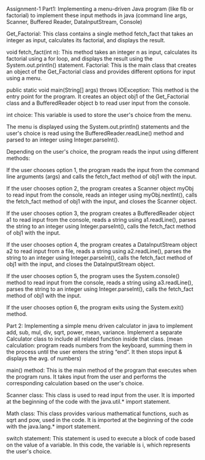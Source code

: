 Assignment-1
Part1: Implementing a menu-driven Java program (like fib or factorial)
to implement these input methods in java (command line args, Scanner, Buffered Reader,
DataInputStream, Console)

Get_Factorial: This class contains a single method fetch_fact that takes an integer as input, calculates its factorial, and displays the result.

void fetch_fact(int n): This method takes an integer n as input, calculates its factorial using a for loop, and displays the result using the System.out.println() statement.
Factorial: This is the main class that creates an object of the Get_Factorial class and provides different options for input using a menu.

public static void main(String[] args) throws IOException: This method is the entry point for the program. It creates an object obj1 of the Get_Factorial class and a BufferedReader object b to read user input from the console.

int choice: This variable is used to store the user's choice from the menu.

The menu is displayed using the System.out.println() statements and the user's choice is read using the BufferedReader.readLine() method and parsed to an integer using Integer.parseInt().

Depending on the user's choice, the program reads the input using different methods:

If the user chooses option 1, the program reads the input from the command line arguments (args) and calls the fetch_fact method of obj1 with the input.

If the user chooses option 2, the program creates a Scanner object myObj to read input from the console, reads an integer using myObj.nextInt(), calls the fetch_fact method of obj1 with the input, and closes the Scanner object.

If the user chooses option 3, the program creates a BufferedReader object a1 to read input from the console, reads a string using a1.readLine(), parses the string to an integer using Integer.parseInt(), calls the fetch_fact method of obj1 with the input.

If the user chooses option 4, the program creates a DataInputStream object a2 to read input from a file, reads a string using a2.readLine(), parses the string to an integer using Integer.parseInt(), calls the fetch_fact method of obj1 with the input, and closes the DataInputStream object.

If the user chooses option 5, the program uses the System.console() method to read input from the console, reads a string using a3.readLine(), parses the string to an integer using Integer.parseInt(), calls the fetch_fact method of obj1 with the input.

If the user chooses option 6, the program exits using the System.exit() method.

Part 2: Implementing a simple menu driven calculator in java to implement add, sub, mul, div, sqrt,
power, mean, variance. Implement a separate Calculator class to include all related function inside
that class. (mean calculation: program reads numbers from the keyboard, summing them in the
process until the user enters the string “end”. It then stops input & displays the avg. of numbers)

main() method: This is the main method of the program that executes when the program runs. It takes input from the user and performs the corresponding calculation based on the user's choice.

Scanner class: This class is used to read input from the user. It is imported at the beginning of the code with the java.util.* import statement.

Math class: This class provides various mathematical functions, such as sqrt and pow, used in the code. It is imported at the beginning of the code with the java.lang.* import statement.

switch statement: This statement is used to execute a block of code based on the value of a variable. In this code, the variable is i, which represents the user's choice.
